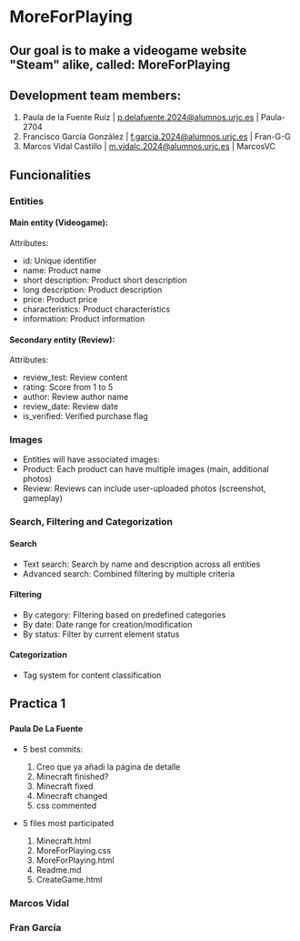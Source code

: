 # MoreForPlaying

## Our goal is to make a videogame website "Steam" alike, called: MoreForPlaying

## Development team members:
1. Paula de la Fuente Ruiz	| p.delafuente.2024@alumnos.urjc.es	| Paula-2704
2. Francisco García González	| f.garcia.2024@alumnos.urjc.es	| Fran-G-G
3. Marcos Vidal Castillo |	m.vidalc.2024@alumnos.urjc.es	| MarcosVC

## Funcionalities

### Entities

#### Main entity (Videogame):
Attributes:

* id: Unique identifier 
* name: Product name
* short description: Product short description 
* long description: Product description 
* price: Product price 
* characteristics: Product characteristics
* information: Product information

#### Secondary entity (Review):
Attributes:

* review_test: Review content 
* rating: Score from 1 to 5 
* author: Review author name 
* review_date: Review date 
* is_verified: Verified purchase flag 

### Images
* Entities will have associated images:
* Product: Each product can have multiple images (main, additional photos)
* Review: Reviews can include user-uploaded photos (screenshot, gameplay)

### Search, Filtering and Categorization

#### Search
* Text search: Search by name and description across all entities
* Advanced search: Combined filtering by multiple criteria

#### Filtering
* By category: Filtering based on predefined categories
* By date: Date range for creation/modification
* By status: Filter by current element status

#### Categorization
* Tag system for content classification



## Practica 1


###


#### Paula De La Fuente

* 5 best commits:
  1. Creo que ya añadi la página de detalle
  2. Minecraft finished?
  3. Minecraft fixed
  4. Minecraft changed
  5. css commented
 
* 5 files most participated
  1. Minecraft.html
  2. MoreForPlaying.css
  3. MoreForPlaying.html
  4. Readme.md
  5. CreateGame.html



### Marcos Vidal 

### Fran García
